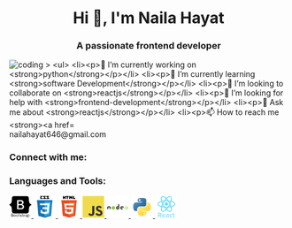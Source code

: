 <h1 align="center">Hi 👋, I'm Naila Hayat</h1>
<h3 align="center">A passionate frontend developer</h3>
<img src="https://camo.githubusercontent.com/ce44b3f848998271c133c7dcba1540cac117520be69e952e5af2831b403f063b/68747470733a2f2f632e74656e6f722e636f6d2f53353962506b543070716341414141432f70726f6772616d6d696e672e676966" align="right" widht="400" alt="coding >



- 🔭 I’m currently working on **python**

- 🌱 I’m currently learning **software Development**

- 👯 I’m looking to collaborate on **reactjs**

- 🤝 I’m looking for help with **frontend-development**

- 💬 Ask me about **reactjs**

- 📫 How to reach me **nailahayat646@gmail.com**

<h3 align="left">Connect with me:</h3>
<p align="left">
</p>

<h3 align="left">Languages and Tools:</h3>
<p align="left"> <a href="https://getbootstrap.com" target="_blank" rel="noreferrer"> <img src="https://raw.githubusercontent.com/devicons/devicon/master/icons/bootstrap/bootstrap-plain-wordmark.svg" alt="bootstrap" width="40" height="40"/> </a> <a href="https://www.w3schools.com/css/" target="_blank" rel="noreferrer"> <img src="https://raw.githubusercontent.com/devicons/devicon/master/icons/css3/css3-original-wordmark.svg" alt="css3" width="40" height="40"/> </a> <a href="https://www.w3.org/html/" target="_blank" rel="noreferrer"> <img src="https://raw.githubusercontent.com/devicons/devicon/master/icons/html5/html5-original-wordmark.svg" alt="html5" width="40" height="40"/> </a> <a href="https://developer.mozilla.org/en-US/docs/Web/JavaScript" target="_blank" rel="noreferrer"> <img src="https://raw.githubusercontent.com/devicons/devicon/master/icons/javascript/javascript-original.svg" alt="javascript" width="40" height="40"/> </a> <a href="https://nodejs.org" target="_blank" rel="noreferrer"> <img src="https://raw.githubusercontent.com/devicons/devicon/master/icons/nodejs/nodejs-original-wordmark.svg" alt="nodejs" width="40" height="40"/> </a> <a href="https://www.python.org" target="_blank" rel="noreferrer"> <img src="https://raw.githubusercontent.com/devicons/devicon/master/icons/python/python-original.svg" alt="python" width="40" height="40"/> </a> <a href="https://reactjs.org/" target="_blank" rel="noreferrer"> <img src="https://raw.githubusercontent.com/devicons/devicon/master/icons/react/react-original-wordmark.svg" alt="react" width="40" height="40"/> </a> </p>
